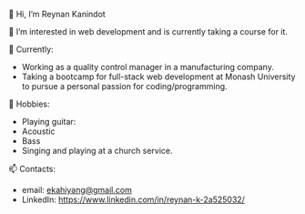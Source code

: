  👋 Hi, I’m Reynan Kanindot
 
 👀 I’m interested in web development and is currently taking a course for it.
 
🌱 Currently:
* Working as a quality control manager in a manufacturing company.
* Taking a bootcamp for full-stack web development at Monash University to pursue a personal passion for coding/programming.
       
 💞️ Hobbies:
* Playing guitar:
 * Acoustic
 * Bass
* Singing and playing at a church service.
       
 📫 Contacts:
* email:  ekahiyang@gmail.com
* LinkedIn:  https://www.linkedin.com/in/reynan-k-2a525032/

<!---
Eugene32/Eugene32 is a ✨ special ✨ repository because its `README.md` (this file) appears on your GitHub profile.
You can click the Preview link to take a look at your changes.
--->
